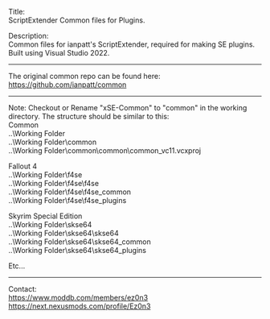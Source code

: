 Title:  
ScriptExtender Common files for Plugins.  
  
Description:  
Common files for ianpatt's ScriptExtender, required for making SE plugins.  
Built using Visual Studio 2022.  
  
--------------------------------  
  
The original common repo can be found here:  
https://github.com/ianpatt/common  
  
--------------------------------  
  
Note: Checkout or Rename "xSE-Common" to "common" in the working directory. The structure should be similar to this:  
Common  
..\Working Folder  
..\Working Folder\common  
..\Working Folder\common\common\common_vc11.vcxproj  
  
Fallout 4  
..\Working Folder\f4se  
..\Working Folder\f4se\f4se  
..\Working Folder\f4se\f4se_common  
..\Working Folder\f4se\f4se_plugins  
  
Skyrim Special Edition  
..\Working Folder\skse64  
..\Working Folder\skse64\skse64  
..\Working Folder\skse64\skse64_common  
..\Working Folder\skse64\skse64_plugins  
  
Etc...  
  
--------------------------------  
  
Contact:  
https://www.moddb.com/members/ez0n3  
https://next.nexusmods.com/profile/Ez0n3  
